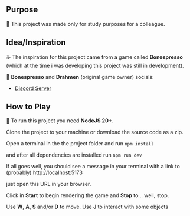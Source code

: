 ## Purpose
🧐 This project was made only for study purposes for a colleague.

## Idea/Inspiration
☕ The inspiration for this project came from a game called **Bonespresso** (which at the time i was developing this project
was still in development).

🎈 **Bonespresso** and **Drahmen** (original game owner) socials:
- [Discord Server](https://discord.gg/ADRjBdtCRb)


## How to Play
🚀 To run this project you need **NodeJS 20+**.

Clone the project to your machine or download the source code as a zip.

Open a terminal in the the project folder and run `npm install`

and after all dependencies are installed run `npm run dev`

If all goes well, you should see a message in your terminal with a link to (probably) http://localhost:5173

just open this URL in your browser.

Click in **Start** to begin rendering the game and **Stop** to... well, stop.

Use **W**, **A**, **S** and/or **D** to move.
Use **J** to interact with some objects
